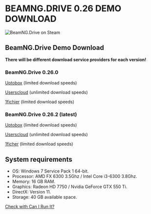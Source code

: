 # BEAMNG.DRIVE 0.26 DEMO DOWNLOAD
![BeamNG.Drive on Steam](https://cdn.cloudflare.steamstatic.com/steam/apps/284160/ss_3c374bd18dc409c0a013584617d6aa6c2574e30b.1920x1080.jpg?t=1666176918)
## BeamNG.Drive Demo Download

**There will be different download service providers for each version!**

### BeamNG.Drive 0.26.0 

[Uptobox](https://uptobox.com/pve3ik3dgpci) (limited download speeds)

[Userscloud](https://userscloud.com/em9yx907kglh) (unlimited download speeds)

[1fichier](https://1fichier.com/?24q73pnacula9lbo6v8d) (limited download speeds)

### BeamNG.Drive 0.26.2 (latest)

[Uptobox](https://uptobox.com/217u069wqn38) (limited download speeds)

[Userscloud](https://userscloud.com/g6ljw1j6zden) (unlimited download speeds)

[1ficher](https://1fichier.com/?uv6u67lw1yzi1y8yacxx) (limited download speeds)

## System requirements
- OS: Windows 7 Service Pack 1 64-bit.
- Processor: AMD FX 6300 3.5Ghz / Intel Core i3-6300 3.8Ghz.
- Memory: 16 GB RAM.
- Graphics: Radeon HD 7750 / Nvidia GeForce GTX 550 Ti.
- DirectX: Version 11.
- Storage: 40 GB available space.

[Check with Can I Run It?](https://sysrqmts.com/games/beamng-drive)
